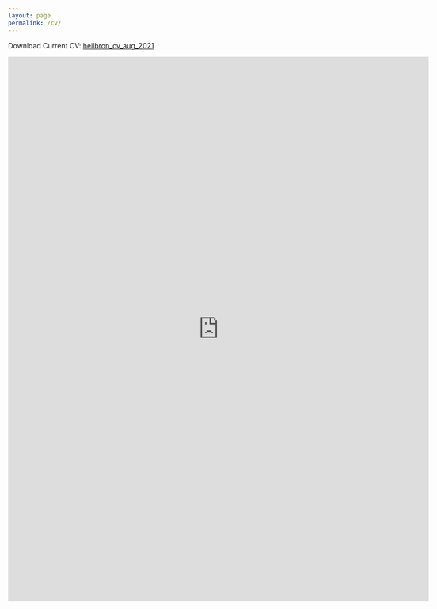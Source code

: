 ```yaml
---
layout: page
permalink: /cv/
---
```


Download Current CV: [heilbron_cv_aug_2021](https://github.com/jheilbron/jheilbron.github.io/raw/master/downloads/heilbron_cv.pdf)

<html lang="en" style="width:100%; height:100%;">
  <body style="width:100%; height:100%; margin:0;">
    <iframe src="https://docs.google.com/gview?url=https://github.com/jheilbron/jheilbron.github.io/raw/master/downloads/heilbron_cv.pdf&embedded=true" style="width:850; height:1100;" frameborder="0"></iframe>
  </body>
</html>
